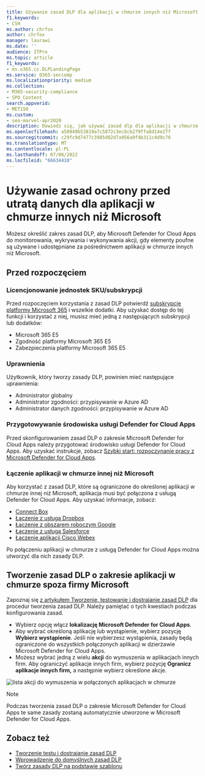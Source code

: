 ```yaml
---
title: Używanie zasad DLP dla aplikacji w chmurze innych niż Microsoft
f1.keywords:
- CSH
ms.author: chrfox
author: chrfox
manager: laurawi
ms.date: ''
audience: ITPro
ms.topic: article
f1_keywords:
- ms.o365.cc.DLPLandingPage
ms.service: O365-seccomp
ms.localizationpriority: medium
ms.collection:
- M365-security-compliance
- SPO_Content
search.appverid:
- MET150
ms.custom:
- seo-marvel-apr2020
description: Dowiedz się, jak używać zasad dlp dla aplikacji w chmurze innych niż Microsoft.
ms.openlocfilehash: a50849b53819a7c5872c3ec8cb279ffa8d14e27f
ms.sourcegitcommit: c29fc9d7477c3985d02d7a956a9f4b311c4d9c76
ms.translationtype: MT
ms.contentlocale: pl-PL
ms.lasthandoff: 07/06/2022
ms.locfileid: "66634410"
---
```

# <a name="use-data-loss-prevention-policies-for-non-microsoft-cloud-apps"></a>Używanie zasad ochrony przed utratą danych dla aplikacji w chmurze innych niż Microsoft

Możesz określić zakres zasad DLP, aby Microsoft Defender for Cloud Apps do monitorowania, wykrywania i wykonywania akcji, gdy elementy poufne są używane i udostępniane za pośrednictwem aplikacji w chmurze innych niż Microsoft.

## <a name="before-you-begin"></a>Przed rozpoczęciem

### <a name="skusubscriptions-licensing"></a>Licencjonowanie jednostek SKU/subskrypcji

Przed rozpoczęciem korzystania z zasad DLP potwierdź [subskrypcję platformy Microsoft 365](https://www.microsoft.com/microsoft-365/compare-microsoft-365-enterprise-plans?rtc=1) i wszelkie dodatki. Aby uzyskać dostęp do tej funkcji i korzystać z niej, musisz mieć jedną z następujących subskrypcji lub dodatków:

- Microsoft 365 E5
- Zgodność platformy Microsoft 365 E5
- Zabezpieczenia platformy Microsoft 365 E5

### <a name="permissions"></a>Uprawnienia
Użytkownik, który tworzy zasady DLP, powinien mieć następujące uprawnienia:

- Administrator globalny
- Administrator zgodności: przypisywanie w Azure AD
- Administrator danych zgodności: przypisywanie w Azure AD

### <a name="prepare-your-defender-for-cloud-apps-environment"></a>Przygotowywanie środowiska usługi Defender for Cloud Apps

Przed skonfigurowaniem zasad DLP o zakresie Microsoft Defender for Cloud Apps należy przygotować środowisko usługi Defender for Cloud Apps. Aby uzyskać instrukcje, zobacz [Szybki start: rozpoczynanie pracy z Microsoft Defender for Cloud Apps](/defender-cloud-apps/get-started).

### <a name="connect-a-non-microsoft-cloud-app"></a>Łączenie aplikacji w chmurze innej niż Microsoft

Aby korzystać z zasad DLP, które są ograniczone do określonej aplikacji w chmurze innej niż Microsoft, aplikacja musi być połączona z usługą Defender for Cloud Apps. Aby uzyskać informacje, zobacz:

- [Connect Box](/defender-cloud-apps/connect-box)
- [Łączenie z usługą Dropbox](/defender-cloud-apps/connect-dropbox)
- [Łączenie z obszarem roboczym Google](/defender-cloud-apps/connect-google-workspace)
- [Łączenie z usługą Salesforce](/defender-cloud-apps/connect-salesforce)
- [Łączenie aplikacji Cisco Webex](/defender-cloud-apps/connect-webex)

Po połączeniu aplikacji w chmurze z usługą Defender for Cloud Apps można utworzyć dla nich zasady DLP.

## <a name="create-a-dlp-policy-scoped-to-a-non-microsoft-cloud-app"></a>Tworzenie zasad DLP o zakresie aplikacji w chmurze spoza firmy Microsoft

Zapoznaj się [z artykułem Tworzenie, testowanie i dostrajanie zasad DLP](create-test-tune-dlp-policy.md) dla procedur tworzenia zasad DLP. Należy pamiętać o tych kwestiach podczas konfigurowania zasad.

- Wybierz opcję włącz **lokalizację Microsoft Defender for Cloud Apps**.
- Aby wybrać określoną aplikację lub wystąpienie, wybierz pozycję **Wybierz wystąpienie**. Jeśli nie wybierzesz wystąpienia, zasady będą ograniczone do wszystkich połączonych aplikacji w dzierżawie Microsoft Defender for Cloud Apps.
- Możesz wybrać jedną z wielu **akcji** do wymuszenia w aplikacjach innych firm. Aby ograniczyć aplikacje innych firm, wybierz pozycję **Ogranicz aplikacje innych firm,** a następnie wybierz określone akcje.

![lista akcji do wymuszenia w połączonych aplikacjach w chmurze](../media/dlp-non-microsoft-cloud-app-restrict-third-party-apps.png)

> [!NOTE]
> Podczas tworzenia zasad DLP o zakresie Microsoft Defender for Cloud Apps te same zasady zostaną automatycznie utworzone w Microsoft Defender for Cloud Apps.

## <a name="see-also"></a>Zobacz też

- [Tworzenie testu i dostrajanie zasad DLP](./create-test-tune-dlp-policy.md)
- [Wprowadzenie do domyślnych zasad DLP](./get-started-with-the-default-dlp-policy.md)
- [Twórz zasady DLP na podstawie szablonu](./create-a-dlp-policy-from-a-template.md)
